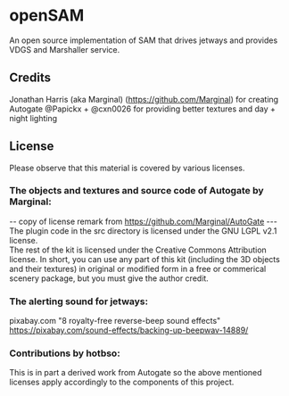 # openSAM
An open source implementation of SAM that drives jetways and provides VDGS and Marshaller service.

## Credits
Jonathan Harris (aka Marginal) (https://github.com/Marginal) for creating Autogate
@Papickx + @cxn0026 for providing better textures and day + night lighting

## License
Please observe that this material is covered by various licenses.

### The objects and textures and source code of Autogate by Marginal:
-- copy of license remark from https://github.com/Marginal/AutoGate ---\
The plugin code in the src directory is licensed under the GNU LGPL v2.1 license.\
The rest of the kit is licensed under the Creative Commons Attribution license. In short, you can use any part of this kit (including the 3D objects and their textures) in original or modified form in a free or commerical scenery package, but you must give the author credit.

### The alerting sound for jetways:
pixabay.com "8 royalty-free reverse-beep sound effects"
https://pixabay.com/sound-effects/backing-up-beepwav-14889/

### Contributions by hotbso:
This is in part a derived work from Autogate so the above mentioned licenses apply accordingly to the components of this project.
